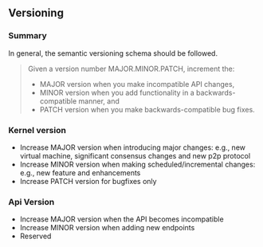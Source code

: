## Versioning

### Summary

In general, the semantic versioning schema should be followed.

> Given a version number MAJOR.MINOR.PATCH, increment the:
> - MAJOR version when you make incompatible API changes,
> - MINOR version when you add functionality in a backwards-compatible manner, and
> - PATCH version when you make backwards-compatible bug fixes.

### Kernel version

* Increase MAJOR version when introducing major changes: e.g., new virtual machine, significant consensus changes and new p2p protocol
* Increase MINOR version when making scheduled/incremental changes: e.g., new feature and enhancements
* Increase PATCH version for bugfixes only

### Api Version

* Increase MAJOR version when the API becomes incompatible
* Increase MINOR version when adding new endpoints
* Reserved
